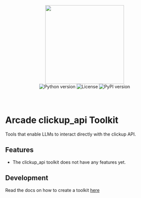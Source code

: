 <div style="display: flex; justify-content: center; align-items: center;">
  <img
    src="https://docs.arcade.dev/images/logo/arcade-logo.png"
    style="width: 250px;"
  >
</div>

<div style="display: flex; justify-content: center; align-items: center; margin-bottom: 8px;">
  <img src="https://img.shields.io/badge/python-3.10+-blue.svg" alt="Python version" style="margin: 0 2px;">
  <img src="https://img.shields.io/badge/license-MIT-green.svg" alt="License" style="margin: 0 2px;">
  <img src="https://img.shields.io/pypi/v/clickup_api" alt="PyPI version" style="margin: 0 2px;">
</div>


<br>
<br>

# Arcade clickup_api Toolkit
Tools that enable LLMs to interact directly with the clickup API.
## Features

- The clickup_api toolkit does not have any features yet.

## Development

Read the docs on how to create a toolkit [here](https://docs.arcade.dev/home/build-tools/create-a-toolkit)
